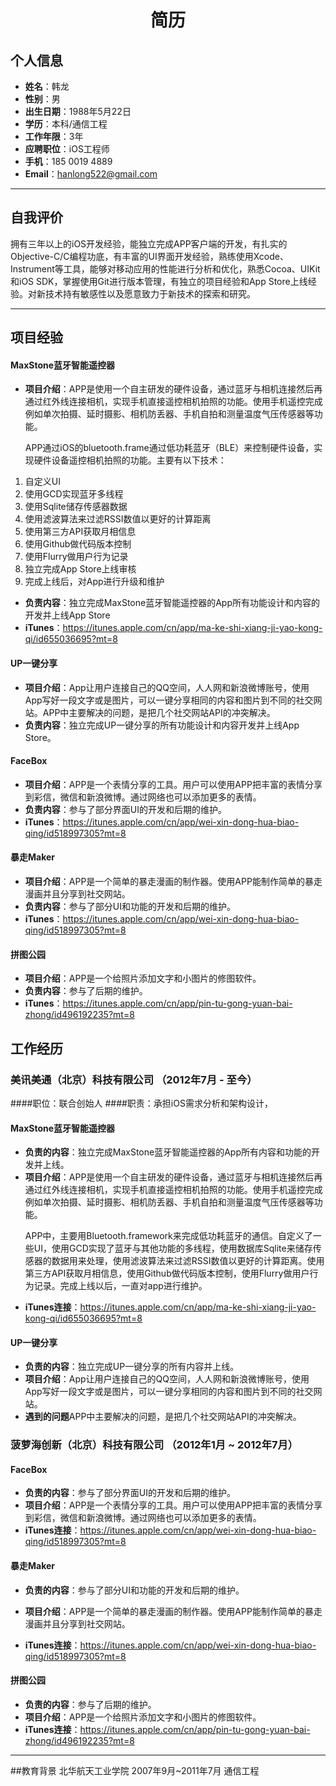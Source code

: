 # <center>简历</center>

## 个人信息

 - **姓名**：韩龙
 - **性别**：男
 - **出生日期**：1988年5月22日
 - **学历**：本科/通信工程
 - **工作年限**：3年
 - **应聘职位**：iOS工程师
 - **手机**：185 0019 4889
 - **Email**：hanlong522@gmail.com
  
---
## 自我评价
<p>
拥有三年以上的iOS开发经验，能独立完成APP客户端的开发，有扎实的Objective-C/C编程功底，有丰富的UI界面开发经验，熟练使用Xcode、Instrument等工具，能够对移动应用的性能进行分析和优化，熟悉Cocoa、UIKit和iOS SDK，掌握使用Git进行版本管理，有独立的项目经验和App Store上线经验。对新技术持有敏感性以及愿意致力于新技术的探索和研究。



---
## 项目经验
#### MaxStone蓝牙智能遥控器
- **项目介绍**：APP是使用一个自主研发的硬件设备，通过蓝牙与相机连接然后再通过红外线连接相机，实现手机直接遥控相机拍照的功能。使用手机遥控完成例如单次拍摄、延时摄影、相机防丢器、手机自拍和测量温度气压传感器等功能。<p>APP通过iOS的bluetooth.frame通过低功耗蓝牙（BLE）来控制硬件设备，实现硬件设备遥控相机拍照的功能。主要有以下技术：
 1. 自定义UI
 2. 使用GCD实现蓝牙多线程
 3. 使用Sqlite储存传感器数据
 4. 使用滤波算法来过滤RSSI数值以更好的计算距离
 5. 使用第三方API获取月相信息
 6. 使用Github做代码版本控制
 7. 使用Flurry做用户行为记录
 8. 独立完成App Store上线审核
 9. 完成上线后，对App进行升级和维护
- **负责内容**：独立完成MaxStone蓝牙智能遥控器的App所有功能设计和内容的开发并上线App Store
- **iTunes**：https://itunes.apple.com/cn/app/ma-ke-shi-xiang-ji-yao-kong-qi/id655036695?mt=8 

#### UP一键分享
- **项目介绍**：App让用户连接自己的QQ空间，人人网和新浪微博账号，使用App写好一段文字或是图片，可以一键分享相同的内容和图片到不同的社交网站。APP中主要解决的问题，是把几个社交网站API的冲突解决。
- **负责内容**：独立完成UP一键分享的所有功能设计和内容开发并上线App Store。

#### FaceBox
- **项目介绍**：APP是一个表情分享的工具。用户可以使用APP把丰富的表情分享到彩信，微信和新浪微博。通过网络也可以添加更多的表情。
- **负责内容**：参与了部分界面UI的开发和后期的维护。
- **iTunes**：https://itunes.apple.com/cn/app/wei-xin-dong-hua-biao-qing/id518997305?mt=8
#### 暴走Maker
- **项目介绍**：APP是一个简单的暴走漫画的制作器。使用APP能制作简单的暴走漫画并且分享到社交网站。
- **负责内容**：参与了部分UI和功能的开发和后期的维护。
- **iTunes**：https://itunes.apple.com/cn/app/wei-xin-dong-hua-biao-qing/id518997305?mt=8
#### 拼图公园
- **项目介绍**：APP是一个给照片添加文字和小图片的修图软件。
- **负责内容**：参与了后期的维护。
- **iTunes**：https://itunes.apple.com/cn/app/pin-tu-gong-yuan-bai-zhong/id496192235?mt=8

## 工作经历

### 美讯美通（北京）科技有限公司 （2012年7月 - 至今）
####职位：联合创始人
####职责：承担iOS需求分析和架构设计，
#### MaxStone蓝牙智能遥控器
- **负责的内容**：独立完成MaxStone蓝牙智能遥控器的App所有内容和功能的开发并上线。
- **项目介绍**：APP是使用一个自主研发的硬件设备，通过蓝牙与相机连接然后再通过红外线连接相机，实现手机直接遥控相机拍照的功能。使用手机遥控完成例如单次拍摄、延时摄影、相机防丢器、手机自拍和测量温度气压传感器等功能。<p>
APP中，主要用Bluetooth.framework来完成低功耗蓝牙的通信。自定义了一些UI，使用GCD实现了蓝牙与其他功能的多线程，使用数据库Sqlite来储存传感器的数据用来处理，使用滤波算法来过滤RSSI数值以更好的计算距离。使用第三方API获取月相信息，使用Github做代码版本控制，使用Flurry做用户行为记录。完成上线以后，一直对app进行维护。
- **iTunes连接**：https://itunes.apple.com/cn/app/ma-ke-shi-xiang-ji-yao-kong-qi/id655036695?mt=8

#### UP一键分享
- **负责的内容**：独立完成UP一键分享的所有内容并上线。
- **项目介绍**：App让用户连接自己的QQ空间，人人网和新浪微博账号，使用App写好一段文字或是图片，可以一键分享相同的内容和图片到不同的社交网站。
- **遇到的问题**APP中主要解决的问题，是把几个社交网站API的冲突解决。

### 菠萝海创新（北京）科技有限公司 （2012年1月 ~ 2012年7月）
#### FaceBox
- **负责的内容**：参与了部分界面UI的开发和后期的维护。
- **项目介绍**：APP是一个表情分享的工具。用户可以使用APP把丰富的表情分享到彩信，微信和新浪微博。通过网络也可以添加更多的表情。
- **iTunes连接**：https://itunes.apple.com/cn/app/wei-xin-dong-hua-biao-qing/id518997305?mt=8

#### 暴走Maker
- **负责的内容**：参与了部分UI和功能的开发和后期的维护。
- **项目介绍**：APP是一个简单的暴走漫画的制作器。使用APP能制作简单的暴走漫画并且分享到社交网站。

- **iTunes连接**：https://itunes.apple.com/cn/app/wei-xin-dong-hua-biao-qing/id518997305?mt=8

#### 拼图公园
- **负责的内容**：参与了后期的维护。
- **项目介绍**：APP是一个给照片添加文字和小图片的修图软件。
- **iTunes连接**：https://itunes.apple.com/cn/app/pin-tu-gong-yuan-bai-zhong/id496192235?mt=8

---
##教育背景
北华航天工业学院
2007年9月~2011年7月
通信工程
